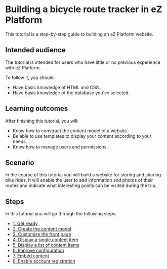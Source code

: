 # Building a bicycle route tracker in eZ Platform

This tutorial is a step-by-step guide to building an eZ Platform website.

## Intended audience

The tutorial is intended for users who have little or no previous experience with eZ Platform.

To follow it, you should:

- Have basic knowledge of HTML and CSS.
- Have basic knowledge of the database you've selected.
 
## Learning outcomes

After finishing this tutorial, you will:

- Know how to construct the content model of a website.
- Be able to use templates to display your content according to your needs.
- Know how to manage users and permissions.

## Scenario

In the course of this tutorial you will build a website for storing and sharing bike rides.
It will enable the user to add information and photos of their routes and indicate what interesting points can be visited during the trip.

## Steps

In this tutorial you will go through the following steps:

- [1. Get ready](1_get_ready.md)
- [2. Create the content model](2_create_the_content_model.md)
- [3. Customize the front page](3_customize_the_front_page.md)
- [4. Display a single content item](display_single_content_item.md)
- [5. Display a list of content items](4_display_a_list_of_content_items.md)
- [6. Improve configuration](5_improve_configuration.md)
- [7. Embed content](6_embed_content.md)
- [8. Enable account registration](7_enable_account_registration.md)
